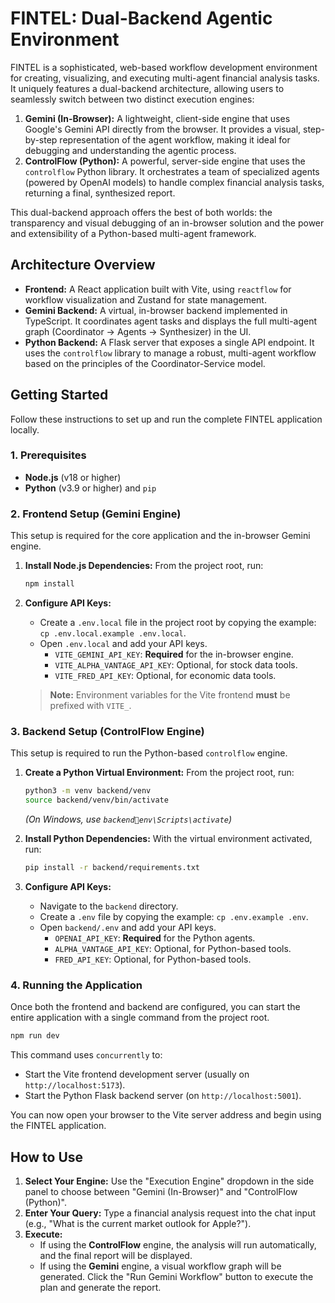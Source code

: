 # FINTEL: Dual-Backend Agentic Environment

FINTEL is a sophisticated, web-based workflow development environment for creating, visualizing, and executing multi-agent financial analysis tasks. It uniquely features a dual-backend architecture, allowing users to seamlessly switch between two distinct execution engines:

1.  **Gemini (In-Browser):** A lightweight, client-side engine that uses Google's Gemini API directly from the browser. It provides a visual, step-by-step representation of the agent workflow, making it ideal for debugging and understanding the agentic process.
2.  **ControlFlow (Python):** A powerful, server-side engine that uses the `controlflow` Python library. It orchestrates a team of specialized agents (powered by OpenAI models) to handle complex financial analysis tasks, returning a final, synthesized report.

This dual-backend approach offers the best of both worlds: the transparency and visual debugging of an in-browser solution and the power and extensibility of a Python-based multi-agent framework.

## Architecture Overview

*   **Frontend:** A React application built with Vite, using `reactflow` for workflow visualization and Zustand for state management.
*   **Gemini Backend:** A virtual, in-browser backend implemented in TypeScript. It coordinates agent tasks and displays the full multi-agent graph (Coordinator -> Agents -> Synthesizer) in the UI.
*   **Python Backend:** A Flask server that exposes a single API endpoint. It uses the `controlflow` library to manage a robust, multi-agent workflow based on the principles of the Coordinator-Service model.

## Getting Started

Follow these instructions to set up and run the complete FINTEL application locally.

### 1. Prerequisites

*   **Node.js** (v18 or higher)
*   **Python** (v3.9 or higher) and `pip`

### 2. Frontend Setup (Gemini Engine)

This setup is required for the core application and the in-browser Gemini engine.

1.  **Install Node.js Dependencies:**
    From the project root, run:
    ```bash
    npm install
    ```

2.  **Configure API Keys:**
    *   Create a `.env.local` file in the project root by copying the example: `cp .env.local.example .env.local`.
    *   Open `.env.local` and add your API keys.
        *   `VITE_GEMINI_API_KEY`: **Required** for the in-browser engine.
        *   `VITE_ALPHA_VANTAGE_API_KEY`: Optional, for stock data tools.
        *   `VITE_FRED_API_KEY`: Optional, for economic data tools.

    > **Note:** Environment variables for the Vite frontend **must** be prefixed with `VITE_`.

### 3. Backend Setup (ControlFlow Engine)

This setup is required to run the Python-based `controlflow` engine.

1.  **Create a Python Virtual Environment:**
    From the project root, run:
    ```bash
    python3 -m venv backend/venv
    source backend/venv/bin/activate
    ```
    *(On Windows, use `backendenv\Scripts\activate`)*

2.  **Install Python Dependencies:**
    With the virtual environment activated, run:
    ```bash
    pip install -r backend/requirements.txt
    ```

3.  **Configure API Keys:**
    *   Navigate to the `backend` directory.
    *   Create a `.env` file by copying the example: `cp .env.example .env`.
    *   Open `backend/.env` and add your API keys.
        *   `OPENAI_API_KEY`: **Required** for the Python agents.
        *   `ALPHA_VANTAGE_API_KEY`: Optional, for Python-based tools.
        *   `FRED_API_KEY`: Optional, for Python-based tools.

### 4. Running the Application

Once both the frontend and backend are configured, you can start the entire application with a single command from the project root.

```bash
npm run dev
```

This command uses `concurrently` to:
*   Start the Vite frontend development server (usually on `http://localhost:5173`).
*   Start the Python Flask backend server (on `http://localhost:5001`).

You can now open your browser to the Vite server address and begin using the FINTEL application.

## How to Use

1.  **Select Your Engine:** Use the "Execution Engine" dropdown in the side panel to choose between "Gemini (In-Browser)" and "ControlFlow (Python)".
2.  **Enter Your Query:** Type a financial analysis request into the chat input (e.g., "What is the current market outlook for Apple?").
3.  **Execute:**
    *   If using the **ControlFlow** engine, the analysis will run automatically, and the final report will be displayed.
    *   If using the **Gemini** engine, a visual workflow graph will be generated. Click the "Run Gemini Workflow" button to execute the plan and generate the report.
